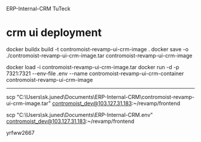 ERP-Internal-CRM
TuTeck

# crm ui deployment

docker buildx build -t contromoist-revamp-ui-crm-image .
docker  save -o ./contromoist-revamp-ui-crm-image.tar contromoist-revamp-ui-crm-image

docker load -i contromoist-revamp-ui-crm-image.tar
docker run -d -p 7321:7321 --env-file .env --name contromoist-revamp-ui-crm-container contromoist-revamp-ui-crm-image

------------

scp "C:\Users\sk.juned\Documents\ERP-Internal-CRM\contromoist-revamp-ui-crm-image.tar" contromoist_dev@103.127.31.183:~/revamp/frontend

scp "C:\Users\sk.juned\Documents\ERP-Internal-CRM\.env" contromoist_dev@103.127.31.183:~/revamp/frontend

yrf$ww2$667